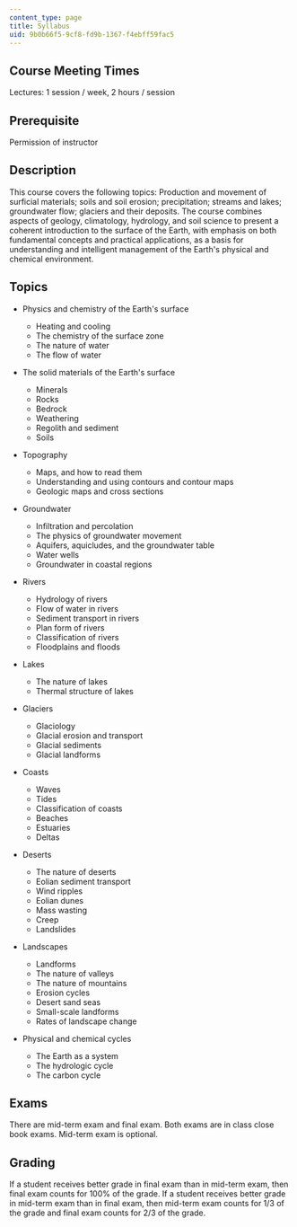 ```yaml
---
content_type: page
title: Syllabus
uid: 9b0b66f5-9cf8-fd9b-1367-f4ebff59fac5
---
```


Course Meeting Times
--------------------

Lectures: 1 session / week, 2 hours / session

Prerequisite
------------

Permission of instructor

Description
-----------

This course covers the following topics: Production and movement of surficial materials; soils and soil erosion; precipitation; streams and lakes; groundwater flow; glaciers and their deposits. The course combines aspects of geology, climatology, hydrology, and soil science to present a coherent introduction to the surface of the Earth, with emphasis on both fundamental concepts and practical applications, as a basis for understanding and intelligent management of the Earth's physical and chemical environment.

Topics
------

*   Physics and chemistry of the Earth's surface
    *   Heating and cooling
    *   The chemistry of the surface zone
    *   The nature of water
    *   The flow of water

*   The solid materials of the Earth's surface
    *   Minerals
    *   Rocks
    *   Bedrock
    *   Weathering
    *   Regolith and sediment
    *   Soils

*   Topography
    *   Maps, and how to read them
    *   Understanding and using contours and contour maps
    *   Geologic maps and cross sections

*   Groundwater
    *   Infiltration and percolation
    *   The physics of groundwater movement
    *   Aquifers, aquicludes, and the groundwater table
    *   Water wells
    *   Groundwater in coastal regions

*   Rivers
    *   Hydrology of rivers
    *   Flow of water in rivers
    *   Sediment transport in rivers
    *   Plan form of rivers
    *   Classification of rivers
    *   Floodplains and floods

*   Lakes
    *   The nature of lakes
    *   Thermal structure of lakes

*   Glaciers
    *   Glaciology
    *   Glacial erosion and transport
    *   Glacial sediments
    *   Glacial landforms

*   Coasts
    *   Waves
    *   Tides
    *   Classification of coasts
    *   Beaches
    *   Estuaries
    *   Deltas

*   Deserts
    *   The nature of deserts
    *   Eolian sediment transport
    *   Wind ripples
    *   Eolian dunes
    *   Mass wasting
    *   Creep
    *   Landslides

*   Landscapes
    *   Landforms
    *   The nature of valleys
    *   The nature of mountains
    *   Erosion cycles
    *   Desert sand seas
    *   Small-scale landforms
    *   Rates of landscape change

*   Physical and chemical cycles
    *   The Earth as a system
    *   The hydrologic cycle
    *   The carbon cycle

Exams
-----

There are mid-term exam and final exam. Both exams are in class close book exams. Mid-term exam is optional.

Grading
-------

If a student receives better grade in final exam than in mid-term exam, then final exam counts for 100% of the grade. If a student receives better grade in mid-term exam than in final exam, then mid-term exam counts for 1/3 of the grade and final exam counts for 2/3 of the grade.